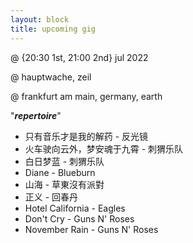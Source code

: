 ```yaml
---
layout: block
title: upcoming gig
---
```

 @ {20:30 1st, 21:00 2nd} jul 2022

 @ hauptwache, zeil

 @ frankfurt am main, germany, earth

 "***repertoire***"

  - 只有音乐才是我的解药 - 反光镜
  - 火车驶向云外，梦安魂于九霄 - 刺猬乐队
  - 白日梦蓝 - 刺猬乐队
  - Diane - Blueburn
  - 山海 - 草東沒有派對
  - 正义 - 回春丹
  - Hotel California - Eagles
  - Don't Cry - Guns N' Roses
  - November Rain - Guns N' Roses
